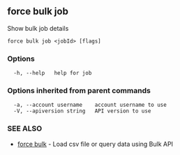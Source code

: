 ## force bulk job

Show bulk job details

```
force bulk job <jobId> [flags]
```

### Options

```
  -h, --help   help for job
```

### Options inherited from parent commands

```
  -a, --account username    account username to use
  -V, --apiversion string   API version to use
```

### SEE ALSO

* [force bulk](force_bulk.md)	 - Load csv file or query data using Bulk API

